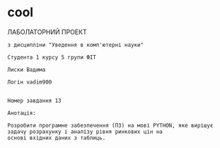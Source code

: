 # cool
  ЛАБОЛАТОРНИЙ ПРОЕКТ 
	
	з дисципліни "Уведення в комп'ютерні науки"

	Студента 1 курсу 5 групи ФІТ

	Лиски Вадима

	Логін vadim900


	Номер завдання 13

	Анотація:

	Розробити програмне забезпечення (ПЗ) на мові PYTHON, яке вирішує задачу розрахунку і аналізу рівня ринкових цін на
	основі вхідних даних з таблиць.
